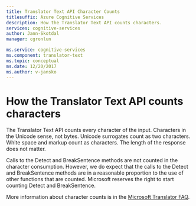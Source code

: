 ```yaml
---
title: Translator Text API Character Counts
titlesuffix: Azure Cognitive Services
description: How the Translator Text API counts characters.
services: cognitive-services
author: Jann-Skotdal
manager: cgronlun

ms.service: cognitive-services
ms.component: translator-text
ms.topic: conceptual
ms.date: 12/20/2017
ms.author: v-jansko
---
```


# How the Translator Text API counts characters

The Translator Text API counts every character of the input. Characters in the Unicode sense, not bytes. Unicode surrogates count as two characters. White space and markup count as characters. The length of the response does not matter.

Calls to the Detect and BreakSentence methods are not counted in the character consumption. However, we do expect that the calls to the Detect and BreakSentence methods are in a reasonable proportion to the use of other functions that are counted. Microsoft reserves the right to start counting Detect and BreakSentence. 

More information about character counts is in the [Microsoft Translator FAQ](https://www.microsoft.com/en-us/translator/faq.aspx).

